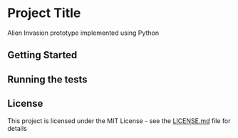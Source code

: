 # Project Title

Alien Invasion prototype implemented using Python

## Getting Started


## Running the tests


## License

This project is licensed under the MIT License - see the [LICENSE.md](LICENSE.md) file for details
